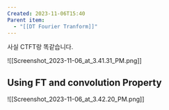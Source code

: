 ```yaml
---
Created: 2023-11-06T15:40
Parent item:
  - "[[DT Fourier Tranform]]"
---
```

사실 CTFT랑 똑같습니다.

![[Screenshot_2023-11-06_at_3.41.31_PM.png]]

## Using FT and convolution Property

![[Screenshot_2023-11-06_at_3.42.20_PM.png]]